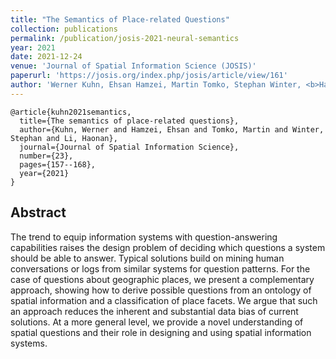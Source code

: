 ```yaml
---
title: "The Semantics of Place-related Questions"
collection: publications
permalink: /publication/josis-2021-neural-semantics
year: 2021
date: 2021-12-24
venue: 'Journal of Spatial Information Science (JOSIS)'
paperurl: 'https://josis.org/index.php/josis/article/view/161'
author: 'Werner Kuhn, Ehsan Hamzei, Martin Tomko, Stephan Winter, <b>Haonan Li</b>'
---
```


```
@article{kuhn2021semantics,
  title={The semantics of place-related questions},
  author={Kuhn, Werner and Hamzei, Ehsan and Tomko, Martin and Winter, Stephan and Li, Haonan},
  journal={Journal of Spatial Information Science},
  number={23},
  pages={157--168},
  year={2021}
}
```

## Abstract
The trend to equip information systems with question-answering capabilities raises the design problem of deciding which questions a system should be able to answer. Typical solutions build on mining human conversations or logs from similar systems for question patterns. For the case of questions about geographic places, we present a complementary approach, showing how to derive possible questions from an ontology of spatial information and a classification of place facets. We argue that such an approach reduces the inherent and substantial data bias of current solutions. At a more general level, we provide a novel understanding of spatial questions and their role in designing and using spatial information systems.
